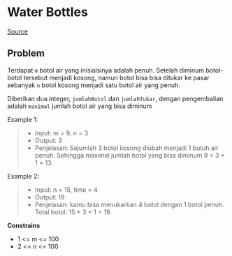 # Water Bottles

[Source](https://leetcode.com/problems/water-bottles/description/?envType=daily-question&envId=2024-07-07)

## Problem

Terdapat `m` botol air yang inisialsinya adalah penuh. Setelah diminum botol-botol tersebut menjadi kosong, namun botol bisa bisa ditukar ke pasar sebanyak `n` botol kosong menjadi satu botol air yang penuh.

Diberikan dua integer, `jumlahBotol` dan `jumlahTukar`, dengan pengembalian adalah `maximal` jumlah botol air yang bisa diminum

Example 1:

> -   Input: m = 9, n = 3
> -   Output: 3
> -   Penjelasan: Sejumlah 3 botol kosong diubah menjadi 1 butuh air penuh. Sehingga maximal jumlah botol yang bisa diminum 9 + 3 + 1 = 13.

Example 2:

> -   Input: n = 15, time = 4
> -   Output: 19
> -   Penjelasan: kamu bisa menukarkan 4 botol dengan 1 botol penuh. Total botol: 15 + 3 + 1 = 19.

**Constrains**

-   1 <= m <= 100
-   2 <= n <= 100
